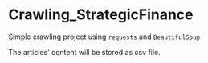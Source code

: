 # Crawling_StrategicFinance

Simple crawling project using `requests` and `BeautifulSoup`

The articles' content will be stored as csv file.
